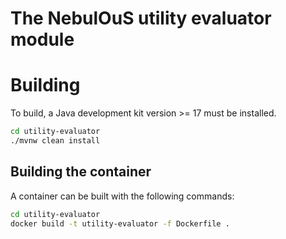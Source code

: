# The NebulOuS utility evaluator module


# Building

To build, a Java development kit version >= 17 must be installed.

```sh
cd utility-evaluator
./mvnw clean install
```

## Building the container

A container can be built with the following commands:

```sh
cd utility-evaluator
docker build -t utility-evaluator -f Dockerfile .
```
